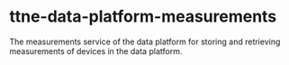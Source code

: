 # ttne-data-platform-measurements
The measurements service of the data platform for storing and retrieving measurements of devices in the data platform.
